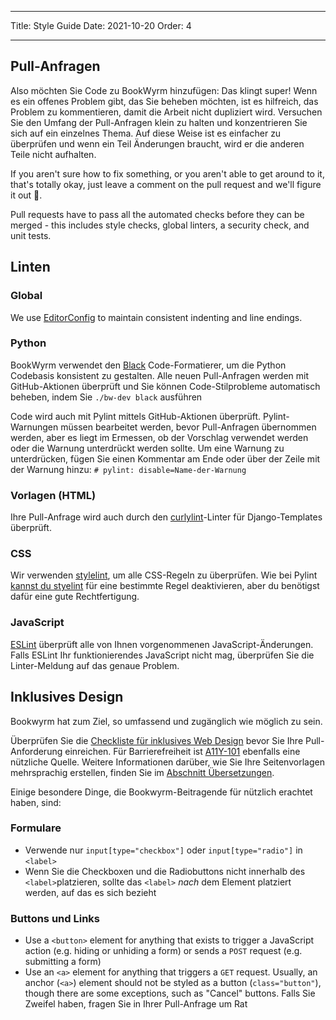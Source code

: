 - - -
Title: Style Guide Date: 2021-10-20 Order: 4
- - -

## Pull-Anfragen

Also möchten Sie Code zu BookWyrm hinzufügen: Das klingt super! Wenn es ein offenes Problem gibt, das Sie beheben möchten, ist es hilfreich, das Problem zu kommentieren, damit die Arbeit nicht dupliziert wird. Versuchen Sie den Umfang der Pull-Anfragen klein zu halten und konzentrieren Sie sich auf ein einzelnes Thema. Auf diese Weise ist es einfacher zu überprüfen und wenn ein Teil Änderungen braucht, wird er die anderen Teile nicht aufhalten.

If you aren't sure how to fix something, or you aren't able to get around to it, that's totally okay, just leave a comment on the pull request and we'll figure it out 💖.

Pull requests have to pass all the automated checks before they can be merged - this includes style checks, global linters, a security check, and unit tests.

## Linten

### Global

We use [EditorConfig](https://editorconfig.org) to maintain consistent indenting and line endings.

### Python

BookWyrm verwendet den [Black](https://github.com/psf/black) Code-Formatierer, um die Python Codebasis konsistent zu gestalten. Alle neuen Pull-Anfragen werden mit GitHub-Aktionen überprüft und Sie können Code-Stilprobleme automatisch beheben, indem Sie `./bw-dev black` ausführen

Code wird auch mit Pylint mittels GitHub-Aktionen überprüft. Pylint-Warnungen müssen bearbeitet werden, bevor Pull-Anfragen übernommen werden, aber es liegt im Ermessen, ob der Vorschlag verwendet werden oder die Warnung unterdrückt werden sollte. Um eine Warnung zu unterdrücken, fügen Sie einen Kommentar am Ende oder über der Zeile mit der Warnung hinzu: `# pylint: disable=Name-der-Warnung`

### Vorlagen (HTML)

Ihre Pull-Anfrage wird auch durch den [curlylint](https://www.curlylint.org)-Linter für Django-Templates überprüft.

### CSS

Wir verwenden [stylelint](https://stylelint.io), um alle CSS-Regeln zu überprüfen. Wie bei Pylint [kannst du styelint](https://stylelint.io/user-guide/ignore-code) für eine bestimmte Regel deaktivieren, aber du benötigst dafür eine gute Rechtfertigung.

### JavaScript

[ESLint](https://eslint.org) überprüft alle von Ihnen vorgenommenen JavaScript-Änderungen. Falls ESLint Ihr funktionierendes JavaScript nicht mag, überprüfen Sie die Linter-Meldung auf das genaue Problem.

## Inklusives Design

Bookwyrm hat zum Ziel, so umfassend und zugänglich wie möglich zu sein.

Überprüfen Sie die [Checkliste für inklusives Web Design](https://github.com/bookwyrm-social/bookwyrm/discussions/1354) bevor Sie Ihre Pull-Anforderung einreichen. Für Barrierefreiheit ist [A11Y-101](https://www.a11y-101.com/development) ebenfalls eine nützliche Quelle. Weitere Informationen darüber, wie Sie Ihre Seitenvorlagen mehrsprachig erstellen, finden Sie im [Abschnitt Übersetzungen](/translations.html).

Einige besondere Dinge, die Bookwyrm-Beitragende für nützlich erachtet haben, sind:

### Formulare

* Verwende nur `input[type="checkbox"]` oder `input[type="radio"]` in `<label>`
* Wenn Sie die Checkboxen und die Radiobuttons nicht innerhalb des `<label>`platzieren, sollte das `<label>` _nach_ dem Element platziert werden, auf das es sich bezieht

### Buttons und Links

* Use a `<button>` element for anything that exists to trigger a JavaScript action (e.g. hiding or unhiding a form) or sends a `POST` request (e.g. submitting a form)
* Use an `<a>` element for anything that triggers a `GET` request. Usually, an anchor (`<a>`) element should not be styled as a button (`class="button"`), though there are some exceptions, such as "Cancel" buttons. Falls Sie Zweifel haben, fragen Sie in Ihrer Pull-Anfrage um Rat
